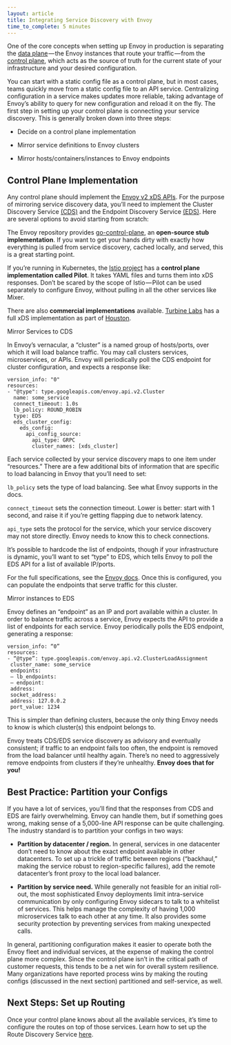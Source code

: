 ```yaml
---
layout: article
title: Integrating Service Discovery with Envoy
time_to_complete: 5 minutes
---
```


One of the core concepts when setting up Envoy in production is
separating the [data plane](https://blog.envoyproxy.io/service-mesh-data-plane-vs-control-plane-2774e720f7fc) — the Envoy instances that route your
traffic — from the [control plane](https://blog.envoyproxy.io/service-mesh-data-plane-vs-control-plane-2774e720f7fc), which acts as the source of
truth for the current state of your infrastructure and your
desired configuration.

You can start with a static config file as a control plane, but
in most cases, teams quickly move from a static config file to
an API service. Centralizing configuration in a service makes
updates more reliable, taking advantage of Envoy’s ability to
query for new configuration and reload it on the fly. The first
step in setting up your control plane is connecting your service
discovery. This is generally broken down into three steps:

* Decide on a control plane implementation

* Mirror service definitions to Envoy clusters

* Mirror hosts/containers/instances to Envoy endpoints

## Control Plane Implementation

Any control plane should implement the [Envoy v2 xDS APIs](https://www.envoyproxy.io/docs/envoy/latest/api-v2/api). For
the purpose of mirroring service discovery data, you’ll need to
implement the Cluster Discovery Service [(CDS)](https://www.envoyproxy.io/docs/envoy/latest/configuration/cluster_manager/cds.html?highlight=cds) and the Endpoint
Discovery Service [(EDS)](https://www.envoyproxy.io/docs/envoy/latest/api-v2/api/v2/eds.proto). Here are several options to avoid
starting from scratch:

The Envoy repository provides [go-control-plane](https://github.com/envoyproxy/go-control-plane), an **open-source
stub implementation**. If you want to get your hands dirty with
exactly how everything is pulled from service discovery, cached
locally, and served, this is a great starting point.

If you’re running in Kubernetes, the [Istio project](https://istio.io/docs/concepts/traffic-management/pilot.html) has a **control
plane implementation called Pilot**. It takes YAML files and turns
them into xDS responses. Don’t be scared by the scope of
Istio — Pilot can be used separately to configure Envoy, without
pulling in all the other services like Mixer.

There are also **commercial implementations** available. [Turbine
Labs](http://turbinelabs.io/) has a full xDS implementation as part of [Houston](http://turbinelabs.io/product).

Mirror Services to CDS

In Envoy’s vernacular, a “cluster” is a named group of
hosts/ports, over which it will load balance traffic. You may
call clusters services, microservices, or APIs. Envoy will
periodically poll the CDS endpoint for cluster configuration,
and expects a response like:

```
version_info: "0"
resources:
- "@type": type.googleapis.com/envoy.api.v2.Cluster
  name: some_service
  connect_timeout: 1.0s
  lb_policy: ROUND_ROBIN
  type: EDS
  eds_cluster_config:
    eds_config:
      api_config_source:
        api_type: GRPC
        cluster_names: [xds_cluster]
```

Each service collected by your service discovery maps to one
item under “resources.” There are a few additional bits of
information that are specific to load balancing in Envoy that
you’ll need to set:

`lb_policy` sets the type of load balancing. See what Envoy
supports in the docs.

`connect_timeout` sets the connection timeout. Lower is better:
start with 1 second, and raise it if you’re getting flapping
due to network latency.

`api_type` sets the protocol for the service, which your service
discovery may not store directly. Envoy needs to know this to
check connections.

It’s possible to hardcode the list of endpoints, though if your
infrastructure is dynamic, you’ll want to set “type” to EDS,
which tells Envoy to poll the EDS API for a list of available
IP/ports.

For the full specifications, see the [Envoy docs](https://www.envoyproxy.io/docs/envoy/latest/api-v1/cluster_manager/cluster.html). Once this is
configured, you can populate the endpoints that serve traffic
for this cluster.

Mirror instances to EDS

Envoy defines an “endpoint” as an IP and port available within
a cluster. In order to balance traffic across a service, Envoy
expects the API to provide a list of endpoints for each
service. Envoy periodically polls the EDS endpoint, generating
a response:

```
version_info: “0”
resources:
- “@type”: type.googleapis.com/envoy.api.v2.ClusterLoadAssignment
 cluster_name: some_service
 endpoints:
 — lb_endpoints:
 — endpoint:
 address:
 socket_address:
 address: 127.0.0.2
 port_value: 1234
 ```

This is simpler than defining clusters, because the only thing
Envoy needs to know is which cluster(s) this endpoint belongs
to.

Envoy treats CDS/EDS service discovery as advisory and
eventually consistent; if traffic to an endpoint fails too
often, the endpoint is removed from the load balancer until
healthy again. There’s no need to aggressively remove endpoints
from clusters if they’re unhealthy. **Envoy does that for you!**

## Best Practice: Partition your Configs

If you have a lot of services, you’ll find that the responses
from CDS and EDS are fairly overwhelming. Envoy can handle
them, but if something goes wrong, making sense of a 5,000-line
API response can be quite challenging. The industry standard is
to partition your configs in two ways:

* **Partition by datacenter / region.** In general, services in one
datacenter don’t need to know about the exact endpoint
available in other datacenters. To set up a trickle of traffic
between regions (“backhaul,” making the service robust to
region-specific failures), add the remote datacenter’s front
proxy to the local load balancer.

* **Partition by service need.** While generally not feasible for an
initial roll-out, the most sophisticated Envoy deployments
limit intra-service communication by only configuring Envoy
sidecars to talk to a whitelist of services. This helps manage
the complexity of having 1,000 microservices talk to each other
at any time. It also provides some security protection by
preventing services from making unexpected calls.

In general, partitioning configuration makes it easier to
operate both the Envoy fleet and individual services, at the
expense of making the control plane more complex. Since the
control plane isn’t in the critical path of customer requests,
this tends to be a net win for overall system resilience. Many
organizations have reported process wins by making the routing
configs (discussed in the next section) partitioned and
self-service, as well.


## Next Steps: Set up Routing

Once your control plane knows about all the available services,
it’s time to configure the routes on top of those services.
Learn how to set up the Route Discovery Service [here](https://www.envoyproxy.io/docs/envoy/latest/configuration/http_conn_man/rds.html#config-http-conn-man-rds).
